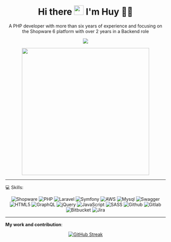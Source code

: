 <h1 align='center'>
  Hi there <img src="https://media.giphy.com/media/hvRJCLFzcasrR4ia7z/giphy.gif" width="30px"/> I'm Huy 👨‍💻
</h1>

<p align='center'>
  A PHP developer with more than six years of experience and focusing on the Shopware 6 platform with over 2 years in a Backend role
</p>

<p align='center'>
  
  <a href="https://www.linkedin.com/in/truongdienquochuy/">
    <img src="https://img.shields.io/badge/linkedin-%230077B5.svg?&style=for-the-badge&logo=linkedin&logoColor=white" />
  </a>
 
</p>

<p align='center'>
  <a href="#"><img src="https://github-readme-stats.vercel.app/api?username=huytdq94&show_icons=true&count_private=true&theme=dark&" width="400"></a>
</p>

---

:computer:	Skills:

<div align="center">
  
![Shopware](https://img.shields.io/badge/shopware-blue?style=for-the-badge&logo=shopware&logoColor=white)
![PHP](https://img.shields.io/badge/php-%23777BB4.svg?style=for-the-badge&logo=php&logoColor=white)
![Laravel](https://img.shields.io/badge/Laravel-FF2D20?style=for-the-badge&logo=laravel&logoColor=white)
![Symfony](https://img.shields.io/badge/Symfony-000000?style=for-the-badge&logo=Symfony&logoColor=white)
![AWS](https://img.shields.io/badge/Amazon_AWS-FF9900?style=for-the-badge&logo=amazonaws&logoColor=white)
![Mysql](https://img.shields.io/badge/MySQL-005C84?style=for-the-badge&logo=mysql&logoColor=white)
![Swagger](https://img.shields.io/badge/Swagger-85EA2D?style=for-the-badge&logo=Swagger&logoColor=white)
![HTML5](https://img.shields.io/badge/HTML5-E34F26?style=for-the-badge&logo=html5&logoColor=white)
![GraphQL](https://img.shields.io/badge/GraphQl-E10098?style=for-the-badge&logo=graphql&logoColor=white)
![jQuery](https://img.shields.io/badge/jquery-%230769AD.svg?style=for-the-badge&logo=jquery&logoColor=white)
![JavaScript](https://img.shields.io/badge/javascript-%23323330.svg?style=for-the-badge&logo=javascript&logoColor=%23F7DF1E)
![SASS](https://img.shields.io/badge/Sass-CC6699?style=for-the-badge&logo=sass&logoColor=white)
![Github](https://img.shields.io/badge/GitHub-100000?style=for-the-badge&logo=github&logoColor=white)
![Gitlab](https://img.shields.io/badge/GitLab-330F63?style=for-the-badge&logo=gitlab&logoColor=white)
![Bitbucket](https://img.shields.io/badge/Bitbucket-0747a6?style=for-the-badge&logo=bitbucket&logoColor=white)
![Jira](https://img.shields.io/badge/Jira-0052CC?style=for-the-badge&logo=Jira&logoColor=white)
 
 </div>

---

**My work and contribution**:

<div align="center">
  
[![GitHub Streak](http://github-readme-streak-stats.herokuapp.com?user=huytdq94&theme=dark&background=0E1117)](https://git.io/streak-stats)
  
</div>
